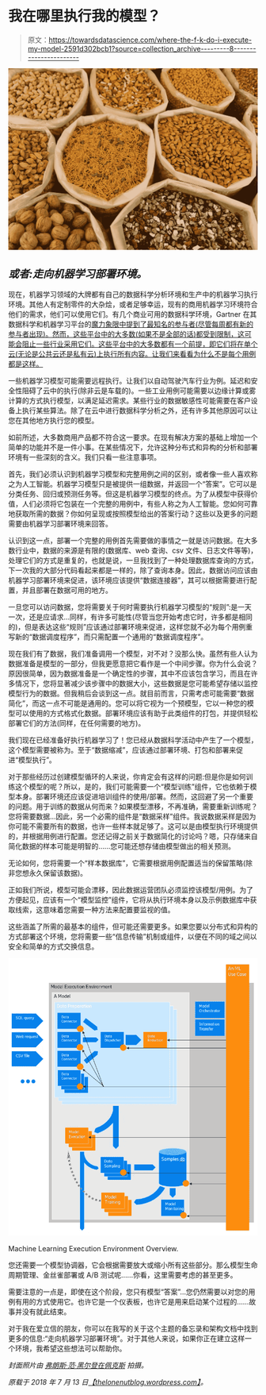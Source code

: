 # 我在哪里执行我的模型？

> 原文：<https://towardsdatascience.com/where-the-f-k-do-i-execute-my-model-2591d302bcb1?source=collection_archive---------8----------------------->

![](img/dd6f0340735f755675faaee8c274699f.png)

## *或者:走向机器学习部署环境。*

现在，机器学习领域的大牌都有自己的数据科学分析环境和生产中的机器学习执行环境。其他人有定制零件的大杂烩，或者足够幸运，现有的商用机器学习环境符合他们的需求，他们可以使用它们。有几个商业可用的数据科学环境，Gartner 在其数据科学和机器学习平台的[魔力象限中提到了最知名的参与者(尽管每周都有新的参与者出现)。然而，这些平台中的大多数(如果不是全部的话)都受到限制，这可能会阻止一些行业采用它们。这些平台中的大多数都有一个前提，即它们将在单个云(无论是公共云还是私有云)上执行所有内容。让我们来看看为什么不是每个用例都是这样。](https://www.gartner.com/doc/reprints?id=1-4RMUF0K&ct=180222&st=sb)

一些机器学习模型可能需要远程执行。让我们以自动驾驶汽车行业为例。延迟和安全性阻碍了云中的执行(除非云是车载的)。一些工业用例可能需要以边缘计算或雾计算的方式执行模型，以满足延迟需求。某些行业的数据敏感性可能需要在客户设备上执行某些算法。除了在云中进行数据科学分析之外，还有许多其他原因可以让您在其他地方执行您的模型。

如前所述，大多数商用产品都不符合这一要求。在现有解决方案的基础上增加一个简单的功能并不是一件小事。在某些情况下，允许这种分布式和异构的分析和部署环境有一些深刻的含义。我们只看一些注意事项。

首先，我们必须认识到机器学习模型和完整用例之间的区别，或者像一些人喜欢称之为人工智能。机器学习模型只是被提供一组数据，并返回一个“答案”。它可以是分类任务、回归或预测任务等。但这是机器学习模型的终点。为了从模型中获得价值，人们必须将它包装在一个完整的用例中，有些人称之为人工智能。您如何可靠地获取所需的数据？你如何呈现或按照模型给出的答案行动？这些以及更多的问题需要由机器学习部署环境来回答。

认识到这一点，部署一个完整的用例首先需要做的事情之一就是访问数据。在大多数行业中，数据的来源是有限的(数据库、web 查询、csv 文件、日志文件等等)，处理它们的方式是重复的，也就是说，一旦我找到了一种处理数据库查询的方式，下一次我的大部分代码看起来都是一样的，除了查询本身。因此，数据访问应该由机器学习部署环境来促进，该环境应该提供“数据连接器”，其可以根据需要进行配置，并且部署在数据可用的地方。

一旦您可以访问数据，您将需要关于何时需要执行机器学习模型的“规则”:是一天一次，还是应请求…同样，有许多可能性(尽管当您开始考虑它时，许多都是相同的)，但是表达这些“规则”应该通过部署环境来促进，这样您就不必为每个用例重写新的“数据调度程序”，而只需配置一个通用的“数据调度程序”。

现在我们有了数据，我们准备调用一个模型，对不对？没那么快。虽然有些人认为数据准备是模型的一部分，但我更愿意把它看作是一个中间步骤。你为什么会说？原因很简单，因为数据准备是一个确定性的步骤，其中不应该包含学习，而且在许多情况下，您将显著减少该步骤中的数据大小，这些数据是您可能希望存储以监控模型行为的数据。但我稍后会谈到这一点。就目前而言，只需考虑可能需要“数据简化”，而这一点不可能是通用的。您可以将它视为一个预模型，它以一种您的模型可以使用的方式格式化数据。部署环境应该有助于此类组件的打包，并提供轻松部署它们的方法(同样，在任何需要的地方)。

我们现在已经准备好执行机器学习了！您已经从数据科学活动中产生了一个模型，这个模型需要被称为。至于“数据缩减”，应该通过部署环境、打包和部署来促进“模型执行”。

对于那些经历过创建模型循环的人来说，你肯定会有这样的问题:但是你是如何训练这个模型的呢？所以，是的，我们可能需要一个“模型训练”组件，它也依赖于模型本身。部署环境还应该促进培训组件的使用/部署。然而，这回避了另一个重要的问题。用于训练的数据从何而来？如果模型漂移，不再准确，需要重新训练呢？您将需要数据…因此，另一个必需的组件是“数据采样”组件。我说数据采样是因为你可能不需要所有的数据，也许一些样本就足够了。这可以是由模型执行环境提供的，并根据用例进行配置。您还记得之前关于数据简化的讨论吗？嗯，只存储来自简化数据的样本可能是明智的……您可能还想存储由模型做出的相关预测。

无论如何，您将需要一个“样本数据库”，它需要根据用例配置适当的保留策略(除非您想永久保留该数据)。

正如我们所说，模型可能会漂移，因此数据运营团队必须监控该模型/用例。为了方便起见，应该有一个“模型监控”组件，它将从执行环境本身以及示例数据库中获取线索，这意味着您需要一种方法来配置要监视的值。

这些涵盖了所需的最基本的组件，但可能还需要更多。如果您要以分布式和异构的方式部署这个环境，您将需要一些“信息传输”机制或组件，以便在不同的域之间以安全和简单的方式交换信息。

![](img/936882b32e3c9ae642c486647c47db70.png)

Machine Learning Execution Environment Overview.

您还需要一个模型协调器，它会根据需要放大或缩小所有这些部分。那么模型生命周期管理、金丝雀部署或 A/B 测试呢……你看，这里需要考虑的甚至更多。

需要注意的一点是，即使在这个阶段，您只有模型“答案”…您仍然需要以对您的用例有用的方式使用它。也许它是一个仪表板，也许它是用来启动某个过程的……故事并没有就此结束。

对于我在爱立信的朋友，你可以在我写的关于这个主题的备忘录和架构文档中找到更多的信息:“走向机器学习部署环境”。对于其他人来说，如果你正在建立这样一个环境，我希望这些想法可以帮助你。

*封面照片由* [*弗朗斯·范·黑尔登在佩克斯*](https://www.pexels.com/@frans-van-heerden-201846) *拍摄。*

*原载于 2018 年 7 月 13 日*[*【thelonenutblog.wordpress.com】*](https://thelonenutblog.wordpress.com/2018/07/13/where-the-fk-do-i-execute-my-model/)*。*